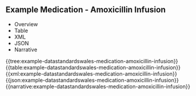 <div class="warning"><span class="ClinicalWarn"></span></div>

## Example Medication - Amoxicillin Infusion
<div class="tab-wrap">
  <ul class="tab-head">
    <li class="tablink" onclick="openCity(this,'tabtree')" data-target="tabtree">
      Overview
    </li>
    <li class="tablink" onclick="openCity(this,'tabtable')" data-target="tabtable">
      Table
    </li>
    <li class="tablink tab-active" onclick="openCity(this,'tabxml')" data-target="tabxml">
      XML
    </li>    
    <li class="tablink" onclick="openCity(this,'tabjson')" data-target="tabjson">
      JSON
    </li>    
    <li class="tablink" onclick="openCity(this,'tabnarrative')" data-target="tabnarrative">
      Narrative
    </li>
  </ul>
  <div class="tab-main">
    <div id="tabtree" class="tabcontent">
      {{tree:example-datastandardswales-medication-amoxicillin-infusion}}
    </div>
    <div id="tabtable" class="tabcontent">
      {{table:example-datastandardswales-medication-amoxicillin-infusion}}
    </div>       
    <div id="tabxml" class="tabcontent active">      
      {{xml:example-datastandardswales-medication-amoxicillin-infusion}}
    </div>
    <div id="tabjson" class="tabcontent">
      {{json:example-datastandardswales-medication-amoxicillin-infusion}}
    </div>       
    <div id="tabnarrative" class="tabcontent">
      {{narrative:example-datastandardswales-medication-amoxicillin-infusion}}
    </div>  
  </div>
</div>